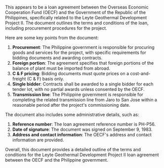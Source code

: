 This appears to be a loan agreement between the Overseas Economic Cooperation Fund (OECF) and the Government of the Republic of the Philippines, specifically related to the Leyte Geothermal Development Project II. The document outlines the terms and conditions of the loan, including procurement procedures for the project.

Here are some key points from the document:

1. **Procurement**: The Philippine government is responsible for procuring goods and services for the project, with specific requirements for bidding documents and awarding contracts.
2. **Foreign portion**: The agreement specifies that foreign portions of the balance of plant must be imported from abroad.
3. **C & F pricing**: Bidding documents must quote prices on a cost-and-freight (C & F) basis only.
4. **Single bidder**: Contracts shall be awarded to a single bidder for each tender lot, with no partial awards unless consented by the OECF.
5. **Transmission line**: The Philippine government is responsible for completing the related transmission line from Jaro to San Jose within a reasonable period after the project's commissioning date.

The document also includes some administrative details, such as:

1. **Reference number**: The loan agreement reference number is PH-P56.
2. **Date of signature**: The document was signed on September 9, 1983.
3. **Address and contact information**: The OECF's address and contact information are provided.

Overall, this document provides a detailed outline of the terms and conditions for the Leyte Geothermal Development Project II loan agreement between the OECF and the Philippine government.